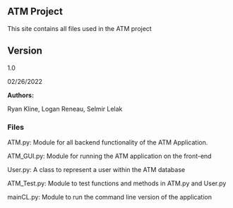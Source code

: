 ## ATM Project

This site contains all files used in the ATM project

## **Version**

1.0 

02/26/2022

**Authors:**

Ryan Kline, Logan Reneau, Selmir Lelak

### Files

ATM.py: Module for all backend functionality of the ATM Application.

ATM_GUI.py: Module for running the ATM application on the front-end

User.py: A class to represent a user within the ATM database

ATM_Test.py: Module to test functions and methods in ATM.py and User.py

mainCL.py: Module to run the command line version of the application
 
 

